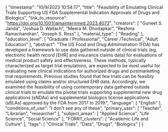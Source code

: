 {
    "timestamp": "10/9/2023 10:54:17",
    "title": "Feasibility of Emulating Clinical Trials Supporting US FDA Supplemental Indication Approvals of Drugs and Biologics",
    "link_to_resource": "https://doi.org/10.1001/jamainternmed.2023.4073",
    "creators": [
        "Guneet S. Janda",
        "Joshua D. Wallach",
        "Meera M. Dhodapkar",
        "Reshma Ramachandran",
        "Joseph S. Ross"
    ],
    "material_type": [
        "Reading"
    ],
    "education_level": [
        "Graduate / Professional",
        "Career /Technical",
        "Adult Education"
    ],
    "abstract": "The US Food and Drug Administration (FDA) has developed a framework to use data gathered outside of clinical trials (eg, electronic health record [EHR] and insurance claims data) for evaluations of medical product safety and effectiveness. These methods, typically characterized as target trial emulations, are expected to be most useful for evaluating new clinical indications for authorized drugs and postmarketing trial requirements. Previous studies found that few trials can be feasibly emulated using claims and/or structured EHR data. Accordingly, we examined the feasibility of using contemporary data gathered outside clinical trials to emulate the pivotal trials supporting supplemental new drug applications (sNDAs) and supplemental biologics license applications (sBLAs) approved by the FDA from 2017 to 2019.",
    "language": [
        "English"
    ],
    "conditions_of_use": "I don't see any of these",
    "primary_user": [
        "Teacher",
        "Librarian",
        "researcher"
    ],
    "subject_areas": [
        "Applied Science",
        "Life Science",
        "Social Science"
    ],
    "FORRT_clusters": [
        "Academic Life and Culture"
    ],
    "tags": [
        "Clinical Trials",
        "Data",
        "Drugs",
        "Biologics"
    ]
}